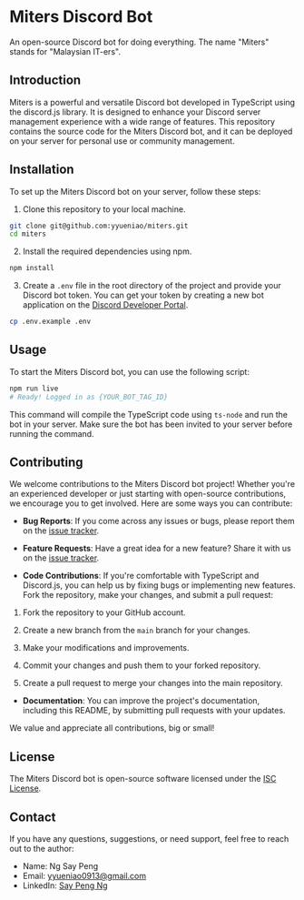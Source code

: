 # Miters Discord Bot

An open-source Discord bot for doing everything. The name "Miters" stands for "Malaysian IT-ers".

## Introduction

Miters is a powerful and versatile Discord bot developed in TypeScript using the discord.js library. It is designed to enhance your Discord server management experience with a wide range of features. This repository contains the source code for the Miters Discord bot, and it can be deployed on your server for personal use or community management.

## Installation

To set up the Miters Discord bot on your server, follow these steps:

1. Clone this repository to your local machine.

```bash
git clone git@github.com:yyueniao/miters.git
cd miters
```

2. Install the required dependencies using npm.

```bash
npm install
```

3. Create a `.env` file in the root directory of the project and provide your Discord bot token. You can get your token by creating a new bot application on the [Discord Developer Portal](https://discord.com/developers/applications).

```bash
cp .env.example .env
```

## Usage

To start the Miters Discord bot, you can use the following script:

```bash
npm run live
# Ready! Logged in as {YOUR_BOT_TAG_ID}
```

This command will compile the TypeScript code using `ts-node` and run the bot in your server. Make sure the bot has been invited to your server before running the command.

## Contributing

We welcome contributions to the Miters Discord bot project! Whether you're an experienced developer or just starting with open-source contributions, we encourage you to get involved. Here are some ways you can contribute:

- **Bug Reports**: If you come across any issues or bugs, please report them on the [issue tracker](https://github.com/yyueniao/miters/issues).

- **Feature Requests**: Have a great idea for a new feature? Share it with us on the [issue tracker](https://github.com/yyueniao/miters/issues).

- **Code Contributions**: If you're comfortable with TypeScript and Discord.js, you can help us by fixing bugs or implementing new features. Fork the repository, make your changes, and submit a pull request:

1. Fork the repository to your GitHub account.

2. Create a new branch from the `main` branch for your changes.

3. Make your modifications and improvements.

4. Commit your changes and push them to your forked repository.

5. Create a pull request to merge your changes into the main repository.

- **Documentation**: You can improve the project's documentation, including this README, by submitting pull requests with your updates.

We value and appreciate all contributions, big or small!

## License

The Miters Discord bot is open-source software licensed under the [ISC License](LICENSE).

## Contact

If you have any questions, suggestions, or need support, feel free to reach out to the author:

- Name: Ng Say Peng
- Email: yyueniao0913@gmail.com
- LinkedIn: [Say Peng Ng](https://www.linkedin.com/in/say-peng-ng-304b00225/)
